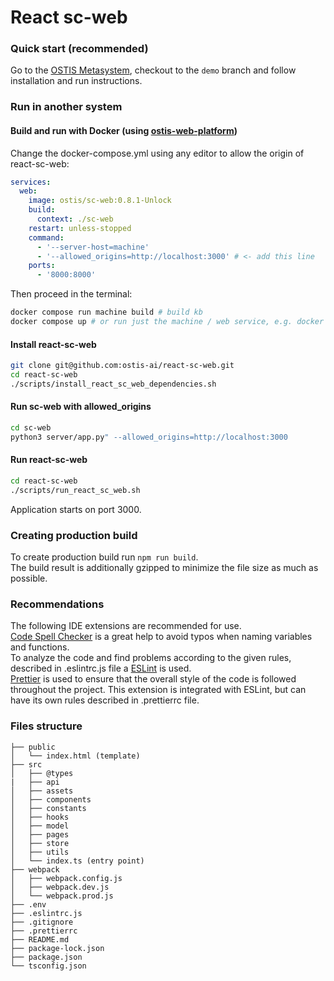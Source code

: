 # React sc-web

### Quick start (recommended)

Go to the [OSTIS Metasystem](https://github.com/ostis-ai/ostis-metasystem), checkout to the `demo` branch and follow installation and run instructions.

### Run in another system

#### Build and run with **Docker** (using [ostis-web-platform](https://github.com/ostis-ai/ostis-web-platform))

Change the docker-compose.yml using any editor to allow the origin of react-sc-web:

```yaml
services:
  web:
    image: ostis/sc-web:0.8.1-Unlock
    build:
      context: ./sc-web
    restart: unless-stopped
    command:
      - '--server-host=machine'
      - '--allowed_origins=http://localhost:3000' # <- add this line
    ports:
      - '8000:8000'
```

Then proceed in the terminal:

```sh
docker compose run machine build # build kb
docker compose up # or run just the machine / web service, e.g. docker compose up machine
```

#### Install react-sc-web

```sh
git clone git@github.com:ostis-ai/react-sc-web.git
cd react-sc-web
./scripts/install_react_sc_web_dependencies.sh
```

#### Run sc-web with allowed_origins

```sh
cd sc-web
python3 server/app.py" --allowed_origins=http://localhost:3000
```

#### Run react-sc-web
```sh
cd react-sc-web
./scripts/run_react_sc_web.sh
```

Application starts on port 3000.

### Creating production build

To create production build run `npm run build`.\
The build result is additionally gzipped to minimize the file size as much as possible.

### Recommendations

The following IDE extensions are recommended for use.\
[Code Spell Checker](https://marketplace.visualstudio.com/items?itemName=streetsidesoftware.code-spell-checker) is a great help to avoid typos when naming variables and functions.\
To analyze the code and find problems according to the given rules, described in .eslintrc.js file a [ESLint](https://marketplace.visualstudio.com/items?itemName=dbaeumer.vscode-eslint) is used.\
[Prettier](https://marketplace.visualstudio.com/items?itemName=esbenp.prettier-vscode) is used to ensure that the overall style of the code is followed throughout the project. This extension is integrated with ESLint, but can have its own rules described in .prettierrc file.

### Files structure

```
├── public
│   └── index.html (template)
├── src
│   ├── @types
|   ├── api
│   ├── assets
│   ├── components
│   ├── constants
│   ├── hooks
│   ├── model
│   ├── pages
│   ├── store
│   ├── utils
│   └── index.ts (entry point)
├── webpack
│   ├── webpack.config.js
│   ├── webpack.dev.js
│   └── webpack.prod.js
├── .env
├── .eslintrc.js
├── .gitignore
├── .prettierrc
├── README.md
├── package-lock.json
├── package.json
└── tsconfig.json
```
